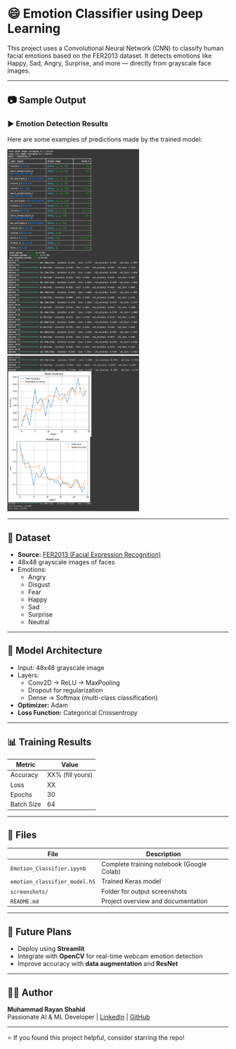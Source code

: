 # 😄 Emotion Classifier using Deep Learning

This project uses a Convolutional Neural Network (CNN) to classify human facial emotions based on the FER2013 dataset. It detects emotions like Happy, Sad, Angry, Surprise, and more — directly from grayscale face images.

---

## 📷 Sample Output

### ▶️ Emotion Detection Results
Here are some examples of predictions made by the trained model:

<img src="prediction_1.png" width="300" /> <img src="prediction_2.png" width="300" />



---

## 📁 Dataset

- **Source:** [FER2013 (Facial Expression Recognition)](https://www.kaggle.com/datasets/msambare/fer2013)
- 48x48 grayscale images of faces
- Emotions:
  - Angry
  - Disgust
  - Fear
  - Happy
  - Sad
  - Surprise
  - Neutral

---

## 🧠 Model Architecture

- Input: 48x48 grayscale image
- Layers:
  - Conv2D → ReLU → MaxPooling
  - Dropout for regularization
  - Dense → Softmax (multi-class classification)
- **Optimizer:** Adam  
- **Loss Function:** Categorical Crossentropy

---

## 📊 Training Results

| Metric     | Value          |
|------------|----------------|
| Accuracy   | XX% (fill yours) |
| Loss       | XX             |
| Epochs     | 30             |
| Batch Size | 64             |

---

## 📂 Files

| File                          | Description                                      |
|-------------------------------|--------------------------------------------------|
| `Emotion_Classifier.ipynb`    | Complete training notebook (Google Colab)        |
| `emotion_classifier_model.h5` | Trained Keras model                              |
| `screenshots/`                | Folder for output screenshots                    |
| `README.md`                   | Project overview and documentation               |

---

## 🚀 Future Plans

- Deploy using **Streamlit**
- Integrate with **OpenCV** for real-time webcam emotion detection
- Improve accuracy with **data augmentation** and **ResNet**

---

## 🧑‍💻 Author

**Muhammad Rayan Shahid**  
Passionate AI & ML Developer | [LinkedIn](https://www.linkedin.com/in/muhammadrayanshahid/) | [GitHub](https://github.com/RayanAIX)

---

⭐ If you found this project helpful, consider starring the repo!
